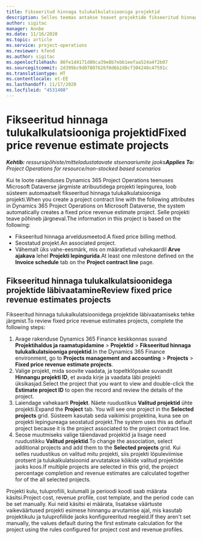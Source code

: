 ```yaml
---
title: Fikseeritud hinnaga tulukalkulatsiooniga projektid
description: Selles teemas antakse teavet projektide fikseeritud hinnaga prognoosi kohta.
author: sigitac
manager: Annbe
ms.date: 11/16/2020
ms.topic: article
ms.service: project-operations
ms.reviewer: kfend
ms.author: sigitac
ms.openlocfilehash: 80fe1d4171d80ca39e8b7ebb1eefaa524a4f2b07
ms.sourcegitcommit: 2d399bc9d07807626f0d6b2d0cf304240c47591c
ms.translationtype: HT
ms.contentlocale: et-EE
ms.lasthandoff: 11/17/2020
ms.locfileid: "4531408"
---
```

# <a name="fixed-price-revenue-estimate-projects"></a><span data-ttu-id="a47ce-103">Fikseeritud hinnaga tulukalkulatsiooniga projektid</span><span class="sxs-lookup"><span data-stu-id="a47ce-103">Fixed price revenue estimate projects</span></span> 

<span data-ttu-id="a47ce-104">_**Kehtib:** ressursipõhiste/mitteladustatavate stsenaariumite jaoks_</span><span class="sxs-lookup"><span data-stu-id="a47ce-104">_**Applies To:** Project Operations for resource/non-stocked based scenarios_</span></span>

<span data-ttu-id="a47ce-105">Kui te loote rakenduses Dynamics 365 Project Operations teenuses Microsoft Dataverse järgmiste atribuutidega projekti lepingurea, loob süsteem automaatselt fikseeritud hinnaga tulukalkulatsiooniga projekti.</span><span class="sxs-lookup"><span data-stu-id="a47ce-105">When you create a project contract line with the following attributes in Dynamics 365 Project Operations on Microsoft Dataverse, the system automatically creates a fixed price revenue estimate project.</span></span> <span data-ttu-id="a47ce-106">Selle projekti teave põhineb järgneval.</span><span class="sxs-lookup"><span data-stu-id="a47ce-106">The information in this project is based on the following:</span></span>

  - <span data-ttu-id="a47ce-107">Fikseeritud hinnaga arveldusmeetod.</span><span class="sxs-lookup"><span data-stu-id="a47ce-107">A fixed price billing method.</span></span>
  - <span data-ttu-id="a47ce-108">Seostatud projekt.</span><span class="sxs-lookup"><span data-stu-id="a47ce-108">An associated project.</span></span>
  - <span data-ttu-id="a47ce-109">Vähemalt üks vahe-eesmärk, mis on määratletud vahekaardil **Arve ajakava** lehel **Projekti lepingurida**.</span><span class="sxs-lookup"><span data-stu-id="a47ce-109">At least one milestone defined on the **Invoice schedule** tab on the **Project contract line** page.</span></span>

## <a name="review-fixed-price-revenue-estimates-projects"></a><span data-ttu-id="a47ce-110">Fikseeritud hinnaga tulukalkulatsioonidega projektide läbivaatamine</span><span class="sxs-lookup"><span data-stu-id="a47ce-110">Review fixed price revenue estimates projects</span></span>
<span data-ttu-id="a47ce-111">Fikseeritud hinnaga tulukalkulatsioonidega projektide läbivaatamiseks tehke järgmist.</span><span class="sxs-lookup"><span data-stu-id="a47ce-111">To review fixed price revenue estimates projects, complete the following steps:</span></span>

1. <span data-ttu-id="a47ce-112">Avage rakenduse Dynamics 365 Finance keskkonnas suvand **Projektihaldus ja raamatupidamine** > **Projektid** > **Fikseeritud hinnaga tulukalkulatsiooniga projektid**.</span><span class="sxs-lookup"><span data-stu-id="a47ce-112">In the Dynamics 365 Finance environment, go to **Projects management and accounting** > **Projects** > **Fixed price revenue estimate projects**.</span></span>
2. <span data-ttu-id="a47ce-113">Valige projekt, mida soovite vaadata, ja topeltklõpsake suvandit **Hinnangu projekti ID**, et avada kirje ja vaadata läbi projekti üksikasjad.</span><span class="sxs-lookup"><span data-stu-id="a47ce-113">Select the project that you want to view and double-click the **Estimate project ID** to open the record and review the details of the project.</span></span>
3. <span data-ttu-id="a47ce-114">Laiendage vahekaarti **Projekt**. Näete ruudustikus **Valitud projektid** ühte projekti.</span><span class="sxs-lookup"><span data-stu-id="a47ce-114">Expand the **Project** tab. You will see one project in the **Selected projects** grid.</span></span> <span data-ttu-id="a47ce-115">Süsteem kasutab seda vaikimisi projektina, kuna see on projekti lepingureaga seostatud projekt.</span><span class="sxs-lookup"><span data-stu-id="a47ce-115">The system uses this as default project because it is the project associated to the project contract line.</span></span> 
4. <span data-ttu-id="a47ce-116">Seose muutmiseks valige täiendavad projektid ja lisage need ruudustikku **Valitud projektid**.</span><span class="sxs-lookup"><span data-stu-id="a47ce-116">To change the association, select additional projects and add them to the **Selected projects** grid.</span></span> <span data-ttu-id="a47ce-117">Kui selles ruudustikus on valitud mitu projekti, siis projekti lõpuleviimise protsent ja tulukalkulatsioonid arvutatakse kõikide valitud projektide jaoks koos.</span><span class="sxs-lookup"><span data-stu-id="a47ce-117">If multiple projects are selected in this grid, the project percentage completion and revenue estimates are calculated together for of the all selected projects.</span></span>

  <span data-ttu-id="a47ce-118">Projekti kulu, tuluprofiili, kulumalli ja perioodi koodi saab määrata käsitsi.</span><span class="sxs-lookup"><span data-stu-id="a47ce-118">Project cost, revenue profile, cost template, and the period code can be set manually.</span></span> <span data-ttu-id="a47ce-119">Kui neid käsitsi ei määrata, lisatakse väärtuste vaikeväärtused projekti esimese hinnangu arvutamise ajal, mis kasutab projektikulu ja tuluprofiilide jaoks konfigureeritud reegleid.</span><span class="sxs-lookup"><span data-stu-id="a47ce-119">If they aren't set manually, the values default during the first estimate calculation for the project using the rules configured for project cost and revenue profiles.</span></span>


